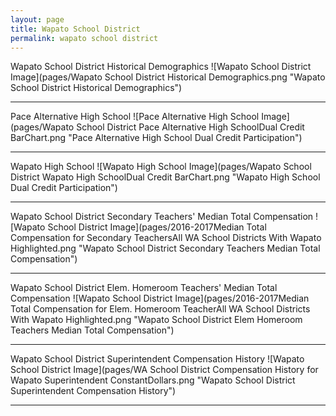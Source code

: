 ```yaml
---
layout: page
title: Wapato School District
permalink: wapato school district
---
```



Wapato School District Historical Demographics
![Wapato School District Image](pages/Wapato School District Historical Demographics.png "Wapato School District Historical Demographics")

___

Pace Alternative High School
![Pace Alternative High School Image](pages/Wapato School District Pace Alternative High SchoolDual Credit BarChart.png "Pace Alternative High School Dual Credit Participation")

___

Wapato High School
![Wapato High School Image](pages/Wapato School District Wapato High SchoolDual Credit BarChart.png "Wapato High School Dual Credit Participation")

___

Wapato School District Secondary Teachers' Median Total Compensation
![Wapato School District Image](pages/2016-2017Median Total Compensation for Secondary TeachersAll WA School Districts With Wapato Highlighted.png "Wapato School District Secondary Teachers Median Total Compensation")

___

Wapato School District Elem. Homeroom Teachers' Median Total Compensation
![Wapato School District Image](pages/2016-2017Median Total Compensation for Elem. Homeroom TeacherAll WA School Districts With Wapato Highlighted.png "Wapato School District Elem Homeroom Teachers Median Total Compensation")

___

Wapato School District Superintendent Compensation History
![Wapato School District Image](pages/WA School District Compensation History for Wapato Superintendent ConstantDollars.png "Wapato School District Superintendent Compensation History")

___

